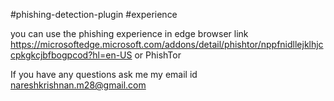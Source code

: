 #phishing-detection-plugin
#experience 

you can use the phishing experience in edge browser link https://microsoftedge.microsoft.com/addons/detail/phishtor/nppfnidllejklhjccpkgkcjbfbogpcod?hl=en-US
or PhishTor

If you have any questions ask me 
my email id nareshkrishnan.m28@gmail.com
